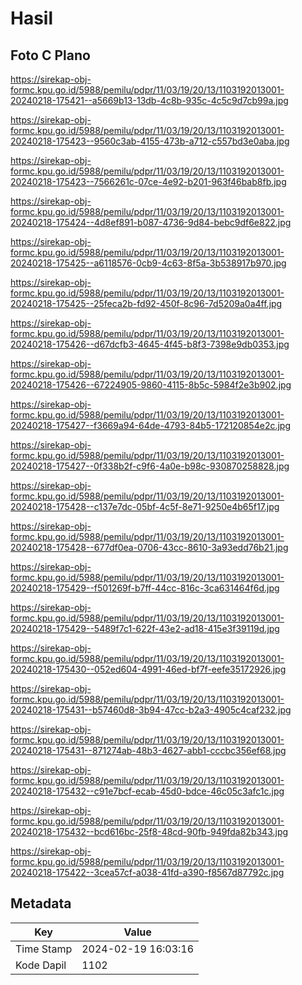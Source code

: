 # Hasil

## Foto C Plano

https://sirekap-obj-formc.kpu.go.id/5988/pemilu/pdpr/11/03/19/20/13/1103192013001-20240218-175421--a5669b13-13db-4c8b-935c-4c5c9d7cb99a.jpg

https://sirekap-obj-formc.kpu.go.id/5988/pemilu/pdpr/11/03/19/20/13/1103192013001-20240218-175423--9560c3ab-4155-473b-a712-c557bd3e0aba.jpg

https://sirekap-obj-formc.kpu.go.id/5988/pemilu/pdpr/11/03/19/20/13/1103192013001-20240218-175423--7566261c-07ce-4e92-b201-963f46bab8fb.jpg

https://sirekap-obj-formc.kpu.go.id/5988/pemilu/pdpr/11/03/19/20/13/1103192013001-20240218-175424--4d8ef891-b087-4736-9d84-bebc9df6e822.jpg

https://sirekap-obj-formc.kpu.go.id/5988/pemilu/pdpr/11/03/19/20/13/1103192013001-20240218-175425--a6118576-0cb9-4c63-8f5a-3b538917b970.jpg

https://sirekap-obj-formc.kpu.go.id/5988/pemilu/pdpr/11/03/19/20/13/1103192013001-20240218-175425--25feca2b-fd92-450f-8c96-7d5209a0a4ff.jpg

https://sirekap-obj-formc.kpu.go.id/5988/pemilu/pdpr/11/03/19/20/13/1103192013001-20240218-175426--d67dcfb3-4645-4f45-b8f3-7398e9db0353.jpg

https://sirekap-obj-formc.kpu.go.id/5988/pemilu/pdpr/11/03/19/20/13/1103192013001-20240218-175426--67224905-9860-4115-8b5c-5984f2e3b902.jpg

https://sirekap-obj-formc.kpu.go.id/5988/pemilu/pdpr/11/03/19/20/13/1103192013001-20240218-175427--f3669a94-64de-4793-84b5-172120854e2c.jpg

https://sirekap-obj-formc.kpu.go.id/5988/pemilu/pdpr/11/03/19/20/13/1103192013001-20240218-175427--0f338b2f-c9f6-4a0e-b98c-930870258828.jpg

https://sirekap-obj-formc.kpu.go.id/5988/pemilu/pdpr/11/03/19/20/13/1103192013001-20240218-175428--c137e7dc-05bf-4c5f-8e71-9250e4b65f17.jpg

https://sirekap-obj-formc.kpu.go.id/5988/pemilu/pdpr/11/03/19/20/13/1103192013001-20240218-175428--677df0ea-0706-43cc-8610-3a93edd76b21.jpg

https://sirekap-obj-formc.kpu.go.id/5988/pemilu/pdpr/11/03/19/20/13/1103192013001-20240218-175429--f501269f-b7ff-44cc-816c-3ca631464f6d.jpg

https://sirekap-obj-formc.kpu.go.id/5988/pemilu/pdpr/11/03/19/20/13/1103192013001-20240218-175429--5489f7c1-622f-43e2-ad18-415e3f39119d.jpg

https://sirekap-obj-formc.kpu.go.id/5988/pemilu/pdpr/11/03/19/20/13/1103192013001-20240218-175430--052ed604-4991-46ed-bf7f-eefe35172926.jpg

https://sirekap-obj-formc.kpu.go.id/5988/pemilu/pdpr/11/03/19/20/13/1103192013001-20240218-175431--b57460d8-3b94-47cc-b2a3-4905c4caf232.jpg

https://sirekap-obj-formc.kpu.go.id/5988/pemilu/pdpr/11/03/19/20/13/1103192013001-20240218-175431--871274ab-48b3-4627-abb1-cccbc356ef68.jpg

https://sirekap-obj-formc.kpu.go.id/5988/pemilu/pdpr/11/03/19/20/13/1103192013001-20240218-175432--c91e7bcf-ecab-45d0-bdce-46c05c3afc1c.jpg

https://sirekap-obj-formc.kpu.go.id/5988/pemilu/pdpr/11/03/19/20/13/1103192013001-20240218-175432--bcd616bc-25f8-48cd-90fb-949fda82b343.jpg

https://sirekap-obj-formc.kpu.go.id/5988/pemilu/pdpr/11/03/19/20/13/1103192013001-20240218-175422--3cea57cf-a038-41fd-a390-f8567d87792c.jpg


## Metadata

| Key        | Value               |
| ---------- | ------------------- |
| Time Stamp | 2024-02-19 16:03:16 |
| Kode Dapil | 1102                |



